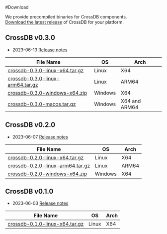 #Download

We provide precompiled binaries for CrossDB components.  
[Download the latest release](https://github.com/crossdb-org/CrossDB/releases) of CrossDB for your platform.

## CrossDB v0.3.0

* 2023-06-13 [Release notes](CHANGELOG.md#0.3.0)

 File Name | OS | Arch
 --------- | -------- | ----
 [crossdb-0.3.0-linux-x64.tar.gz](https://github.com/crossdb-org/CrossDB/releases/download/0.3.0/crossdb-0.3.0-linux-x64.tar.gz) | Linux | X64
 [crossdb-0.3.0-linux-arm64.tar.gz](https://github.com/crossdb-org/CrossDB/releases/download/0.3.0/crossdb-0.3.0-linux-arm64.tar.gz) | Linux | ARM64
 [crossdb-0.3.0-windows-x64.zip](https://github.com/crossdb-org/CrossDB/releases/download/0.3.0/crossdb-0.3.0-windows-x64.zip) | Windows | X64
 [crossdb-0.3.0-macos.tar.gz](https://github.com/crossdb-org/CrossDB/releases/download/0.3.0/crossdb-0.3.0-macos.tar.gz) | Windows | X64 and ARM64

## CrossDB v0.2.0

* 2023-06-07 [Release notes](CHANGELOG.md#0.2.0)

 File Name | OS | Arch
 --------- | -------- | ----
 [crossdb-0.2.0-linux-x64.tar.gz](https://github.com/crossdb-org/CrossDB/releases/download/0.2.0/crossdb-0.2.0-linux-x64.tar.gz) | Linux | X64
 [crossdb-0.2.0-linux-arm64.tar.gz](https://github.com/crossdb-org/CrossDB/releases/download/0.2.0/crossdb-0.2.0-linux-arm64.tar.gz) | Linux | ARM64
 [crossdb-0.2.0-windows-x64.zip](https://github.com/crossdb-org/CrossDB/releases/download/0.2.0/crossdb-0.2.0-windows-x64.zip) | Windows | X64

## CrossDB v0.1.0

* 2023-06-03 [Release notes](CHANGELOG.md#0.1.0)

 File Name | OS | Arch
 --------- | -------- | ----
 [crossdb-0.1.0-linux-x64.tar.gz](https://github.com/crossdb-org/CrossDB/releases/download/0.1.0/crossdb-0.1.0-linux-x64.tar.gz) | Linux | X64

